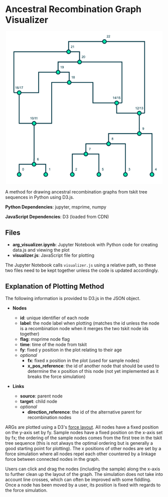 # Ancestral Recombination Graph Visualizer

<p align="center">
  <img alt="ARG Visualizer Example" src="./images/stylized_arg_visualizer.png" width="500">
</p>

A method for drawing ancestral recombination graphs from tskit tree sequences in Python using D3.js.

**Python Dependencies**: jupyter, msprime, numpy

**JavaScript Dependencies**: D3 (loaded from CDN)

## Files

- **arg_visualizer.ipynb**: Jupyter Notebook with Python code for creating data.js and viewing the plot
- **visualizer.js**: JavaScript file for plotting

The Jupyter Notebook calls `visualizer.js` using a relative path, so these two files need to be kept together unless the code is updated accordingly.

## Explanation of Plotting Method

The following information is provided to D3.js in the JSON object.

- **Nodes**
  - **id**: unique identifier of each node
  - **label**: the node label when plotting (matches the id unless the node is a recombination node when it merges the two tskit node ids together)
  - **flag**: msprime node flag
  - **time**: time of the node from tskit
  - **fy**: fixed y position in the plot relating to their age
  - *optional*
    - **fx**: fixed x position in the plot (used for sample nodes)
    - **x_pos_reference**: the id of another node that should be used to determine the x position of this node (not yet implemented as it breaks the force simulation)

- **Links**
  - **source**: parent node
  - **target**: child node
  - *optional*
    - **direction_reference**: the id of the alternative parent for recombination nodes

ARGs are plotted using a D3's [force layout](https://github.com/d3/d3-force). All nodes have a fixed position on the y-axis set by fy. Sample nodes have a fixed position on the x-axis set by fx; the ordering of the sample nodes comes from the first tree in the tskit tree sequence (this is not always the optimal ordering but is generally a good starting point for plotting). The x positions of other nodes are set by a force simulation where all nodes repel each other countered by a linkage force between connected nodes in the graph.

Users can click and drag the nodes (including the sample) along the x-axis to further clean up the layout of the graph. The simulation does not take into account line crosses, which can often be improved with some fiddling. Once a node has been moved by a user, its position is fixed with regards to the force simulation.
